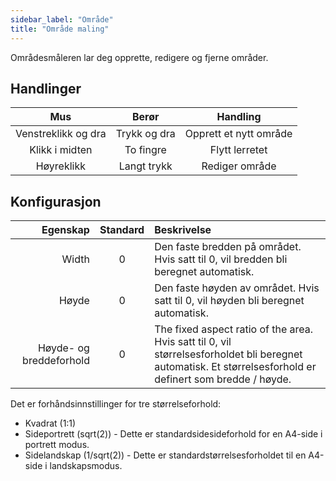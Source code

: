 ```yaml
---
sidebar_label: "Område"
title: "Område maling"
---
```


Områdesmåleren lar deg opprette, redigere og fjerne områder.

## Handlinger

|         Mus         |    Berør     |        Handling        |
|:-------------------:|:------------:|:----------------------:|
| Venstreklikk og dra | Trykk og dra | Opprett et nytt område |
|   Klikk i midten    |  To fingre   |     Flytt lerretet     |
|     Høyreklikk      | Langt trykk  |     Rediger område     |

## Konfigurasjon

|                Egenskap | Standard | Beskrivelse                                                                                                                                                |
| -----------------------:|:--------:|:---------------------------------------------------------------------------------------------------------------------------------------------------------- |
|                   Width |    0     | Den faste bredden på området. Hvis satt til 0, vil bredden bli beregnet automatisk.                                                                        |
|                   Høyde |    0     | Den faste høyden av området. Hvis satt til 0, vil høyden bli beregnet automatisk.                                                                          |
| Høyde- og breddeforhold |    0     | The fixed aspect ratio of the area. Hvis satt til 0, vil størrelsesforholdet bli beregnet automatisk. Et størrelsesforhold er definert som bredde / høyde. |

Det er forhåndsinnstillinger for tre størrelseforhold:

* Kvadrat (1:1)
* Sideportrett (sqrt(2)) - Dette er standardsidesideforhold for en A4-side i portrett modus.
* Sidelandskap (1/sqrt(2)) - Dette er standardstørrelsesforholdet til en A4-side i landskapsmodus.
